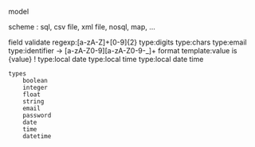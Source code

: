 model

scheme : sql, csv file, xml file, nosql, map, ...

field
	validate
		regexp:[a-zA-Z]+[0-9]{2}
		type:digits
		type:chars
		type:email
		type:identifier -> [a-zA-Z0-9][a-zA-Z0-9\-_]+
	format
		template:value is {value} !
		type:local date
		type:local time
		type:local date time

	types
		boolean
		integer
		float
		string
		email
		password
		date
		time
		datetime
		

